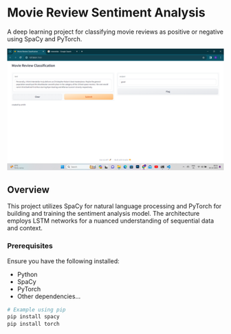 # Movie Review Sentiment Analysis

A deep learning project for classifying movie reviews as positive or negative using SpaCy and PyTorch.

![Movie Review Sentiment Analysis](https://github.com/amith7025/movie-review-classification/blob/main/Screenshot%202023-12-30%20085144.png)

## Overview

This project utilizes SpaCy for natural language processing and PyTorch for building and training the sentiment analysis model. The architecture employs LSTM networks for a nuanced understanding of sequential data and context.

### Prerequisites

Ensure you have the following installed:

- Python
- SpaCy
- PyTorch
- Other dependencies...

```bash
# Example using pip
pip install spacy
pip install torch
